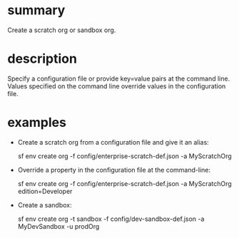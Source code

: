 # summary
  
Create a scratch org or sandbox org.

# description

Specify a configuration file or provide key=value pairs at the command line. Values specified on the command line override values in the configuration file.

# examples

- Create a scratch org from a configuration file and give it an alias:

  sf env create org -f config/enterprise-scratch-def.json -a MyScratchOrg

- Override a property in the configuration file at the command-line:

  sf env create org -f config/enterprise-scratch-def.json -a MyScratchOrg edition=Developer

- Create a sandbox:

  sf env create org -t sandbox -f config/dev-sandbox-def.json -a MyDevSandbox -u prodOrg
